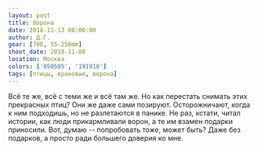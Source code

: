 ```yaml
---
layout: post
title: Ворона
date: 2018-11-13 00:00:00
author: Д.Г.
gear: [70D, 55-250mm]
shoot_date: 2018-11-08
location: Москва
colors: ['050505', '191918']
tags: [птицы, врановые, ворона]
---
```

Всё те же, всё с теми же и всё там же. Но как перестать снимать этих прекрасных птиц? Они же даже сами позируют. Осторожничают, когда к ним подходишь, но не разлетаются в панике. Не раз, кстати, читал истории, как люди прикармливали ворон, а те им взамен подарки приносили. Вот, думаю -- попробовать тоже, может быть? Даже без подарков, а просто ради большего доверия ко мне.
